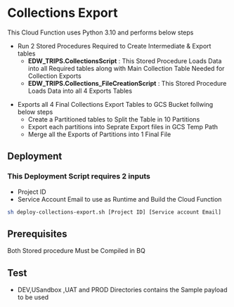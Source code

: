 # Collections Export

This Cloud Function uses Python 3.10 and  performs below steps
* Run 2 Stored Procedures Required to Create Intermediate & Export tables
    - **EDW_TRIPS.CollectionsScript** : This Stored Procedure Loads Data into all Required tables along with  Main Collection Table Needed for Collection Exports 
    - **EDW_TRIPS.Collections_FileCreationScript** : This Stored Procedure Loads Data into all 4 Exports Tables

- Exports all 4 Final Collections Export Tables to GCS Bucket follwing below steps 
    - Create a Partitioned tables to Split the Table in 10 Partitions
    - Export each partitions into Seprate Export files in GCS Temp Path 
    - Merge all the Exports of Partitions into 1 Final File 


## Deployment

 ### This Deployment Script requires 2 inputs
 - Project ID 
 - Service Account Email to use as Runtime and Build the Cloud Function
```bash
sh deploy-collections-export.sh [Project ID] [Service account Email]
```

## Prerequisites
  Both Stored procedure Must be Compiled in BQ 
  

## Test
  - DEV,USandbox ,UAT and PROD Directories contains the Sample payload to be used 